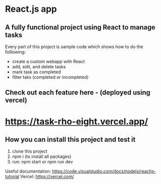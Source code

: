 # React.js app 

## A fully functional project using React to manage tasks


Every part of this project is sample code which shows how to do the folllowing:

* create a custom webapp with React
* add, edit, and delete tasks 
* mark task as completed
* filter taks (completed or incompleted)

## Check out each feature here - (deployed using vercel)
# https://task-rho-eight.vercel.app/


## How you can install this project and test it
1. clone this project
2. npm i (to install all packages)
3. run: npm start or npm run dev

Useful documentation: https://code.visualstudio.com/docs/nodejs/reactjs-tutorial
Vercel: https://vercel.com/
